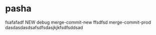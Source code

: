 # pasha
fsafafadf
NEW
debug
merge-commit-new
ffsdfsd
merge-commit-prod
dasdasdasdsafsdfsdasjkjkfsdfsddsad